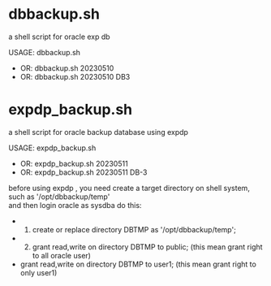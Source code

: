 # dbbackup.sh
a shell script for oracle exp db

USAGE: dbbackup.sh   
-  OR: dbbackup.sh 20230510   
-  OR: dbbackup.sh 20230510 DB3   
   
# expdp_backup.sh    
a shell script for oracle backup database using expdp    
    
USAGE: expdp_backup.sh    
-   OR: expdp_backup.sh 20230511    
-   OR: expdp_backup.sh 20230511 DB-3    
   
before using expdp , you need create a target directory on shell system, such as '/opt/dbbackup/temp'    
and then login oracle as sysdba do this:    
-  1. create or replace directory DBTMP as '/opt/dbbackup/temp';    
-  2. grant read,write on directory DBTMP to public;   (this mean grant right to all oracle user)    
-    grant read,write on directory DBTMP to user1;   (this mean grant right to only user1)    
    
    
